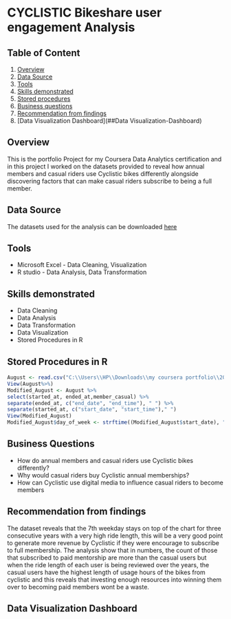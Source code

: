 # CYCLISTIC Bikeshare user engagement Analysis

## Table of Content 
1. [Overview](#Ove#rview)
2. [Data Source](##Data-Source)
3. [Tools](##Tools)
4. [Skills demonstrated](##Skills-demonstrated)
5. [Stored procedures](##Stored-procedures-in-R)
6. [Business questions](##Business-questions)
7. [Recommendation from findings](##Recommendation-from-findings)
8. [Data Visualization  Dashboard](##Data Visualization-Dashboard)

## Overview
This is the portfolio Project for my Coursera Data Analytics certification and in this project I worked on the datasets provided to 
reveal how annual members and casual riders use Cyclistic bikes differently alongside discovering factors that can make casual riders
subscribe to being a full member.

## Data Source
The datasets used for the analysis can be downloaded [here](https://divvy-tripdata.s3.amazonaws.com/index.html)

## Tools 
-	Microsoft Excel - Data Cleaning, Visualization
-	R studio - Data Analysis, Data Transformation

## Skills demonstrated
- Data Cleaning
- Data Analysis
- Data Transformation
- Data Visualization
- Stored Procedures in R

## Stored Procedures in R
```R
August <- read.csv("C:\\Users\\HP\\Downloads\\my coursera portfolio\\202008-divvy-tripdata.csv")
View(August%>%)
Modified_August <- August %>%
select(started_at, ended_at,member_casual) %>%
separate(ended_at, c("end_date", "end_time"), " ") %>%
separate(started_at, c("start_date", "start_time")," ") 
View(Modified_August)
Modified_August$day_of_week <- strftime((Modified_August$start_date), "%A")
 ```

## Business Questions
- How do annual members and casual riders use Cyclistic bikes differently?
- Why would casual riders buy Cyclistic annual memberships? 
- How can Cyclistic use digital media to influence casual riders to become members

## Recommendation from findings
The dataset reveals that the 7th weekday stays on top of the chart for three consecutive years with
a very high ride length, this will be a very good point to generate more revenue by Cyclistic if
they were encourage to subscribe to full membership.
The analysis show that in numbers, the count of those that subscribed to paid mentorship are more
than the casual users but when the ride length of each user is being reviewed over the years, the
casual users have the highest length of usage hours of the bikes from cyclistic and this reveals
that investing enough resources into winning them over to becoming paid members wont be a waste.


## Data Visualization Dashboard
 


